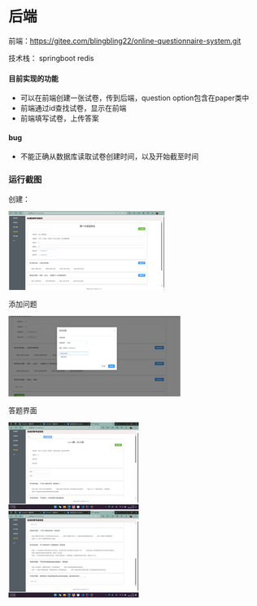 # 后端
前端：https://gitee.com/blingbling22/online-questionnaire-system.git

技术栈： springboot redis


#### 目前实现的功能

- 可以在前端创建一张试卷，传到后端，question option包含在paper类中
- 前端通过id查找试卷，显示在前端
- 前端填写试卷，上传答案





#### bug

- 不能正确从数据库读取试卷创建时间，以及开始截至时间



### 运行截图

创建：

<img src="pic\image-20231219213128467.png" alt="image-20231219213128467" style="zoom: 30%;" />

添加问题

<img src="pic\image-20231219213157762.png" alt="image-20231219213157762" style="zoom:33%;" />



答题界面

<img src="pic\image-20231218123021991.png" alt="image-20231218123021991" style="zoom:25%;" />

<img src="pic\image-20231218123146733.png" alt="image-20231218123146733" style="zoom: 25%;" />
